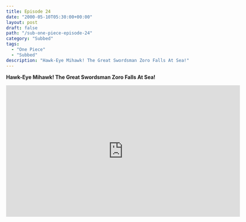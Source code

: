 ```yaml
---
title: Episode 24
date: "2000-05-10T05:30:00+00:00"
layout: post
draft: false
path: "/sub-one-piece-episode-24"
category: "Subbed"
tags:
  - "One Piece"
  - "Subbed"
description: "Hawk-Eye Mihawk! The Great Swordsman Zoro Falls At Sea!"
---
```


**Hawk-Eye Mihawk! The Great Swordsman Zoro Falls At Sea!**

<iframe width="640" height="360" src="https://www.fembed.com/v/4l90nwwxxoq" frameborder="0" marginwidth=0 marginheight=0 scrolling=no allowfullscreen></iframe>

